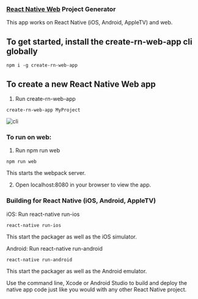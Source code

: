 ### [React Native Web](https://github.com/necolas/react-native-web)  Project Generator

This app works on React Native (iOS, Android, AppleTV) and web.

## To get started, install the create-rn-web-app cli globally   
```
npm i -g create-rn-web-app
```

## To create a new React Native Web app

1. Run create-rn-web-app <projectName>   
```
create-rn-web-app MyProject
```


![cli](https://i.imgur.com/tjpjUlU.jpg)


### To run on web:   

1. Run npm run web
```
npm run web
```

This starts the webpack server.

2. Open localhost:8080 in your browser to view the app.

### Building for React Native (iOS, Android, AppleTV)   

iOS: Run react-native run-ios
```
react-native run-ios 
``` 

This start the packager as well as the iOS simulator.

Android: Run react-native run-android
```
react-native run-android
```

This start the packager as well as the Android emulator.

Use the command line, Xcode or Android Studio to build and deploy the native app code just like you would with any other React Native project.
